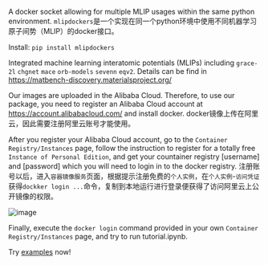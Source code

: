 A docker socket allowing for multiple MLIP usages within the same python environment.
`mlipdockers`是一个实现在同一个python环境中使用不同机器学习原子间势（MLIP）的docker接口。

Install: `pip install mlipdockers`

Integrated machine learning interatomic potentials (MLIPs) including `grace-2l` `chgnet` `mace` `orb-models` `sevenn` `eqv2`. Details can be find in https://matbench-discovery.materialsproject.org/

Our images are uploaded in the Alibaba Cloud. Therefore, to use our package, you need to register an Alibaba Cloud account at https://account.alibabacloud.com/ and install docker.
docker镜像上传在阿里云，因此需要注册阿里云账号才能使用。

After you register your Alibaba Cloud account, go to the `Container Registry/Instances` page, follow the instruction to register for a totally free `Instance of Personal Edition`, and get your countainer registry [username] and [password] which you will need to login in to the docker registry.
注册账号以后，进入`容器镜像服务`页面，根据提示注册免费的`个人实例`，在`个人实例`-`访问凭证`获得`dockker login ...`命令，复制到本地运行进行登录便获得了访问阿里云上公开镜像的权限。

![image](https://github.com/user-attachments/assets/bd4240f8-f9d2-4f36-990b-579963a7462a)

Finally, execute the `docker login` command provided in your own `Container Registry/Instances` page, and try to run tutorial.ipynb.

Try [examples](https://github.com/HouGroup/mlipdockers/tree/main/examples) now!

